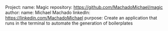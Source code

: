 Project:
    name:
        Magic
    repository:
        https://github.com/MachadoMichael/magic
    author:
        name:
            Michael Machado
        linkedIn:
            https://linkedin.com/MachadoMichael
    purpose:
       Create an application that runs in the terminal to automate the generation of boilerplates

